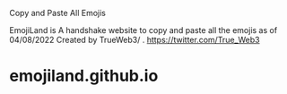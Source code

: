 Copy and Paste All Emojis

EmojiLand is
A handshake website to copy and paste all the emojis as of 04/08/2022
Created by TrueWeb3/ .
https://twitter.com/True_Web3
# emojiland.github.io
